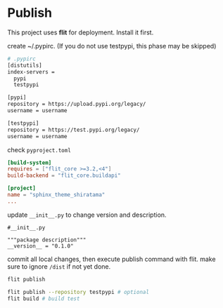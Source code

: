 # Publish

This project uses **flit** for deployment. Install it first.

create ~/.pypirc. (If you do not use testpypi, this phase may be skipped)

```sh
# .pypirc
[distutils]
index-servers = 
  pypi
  testpypi

[pypi]
repository = https://upload.pypi.org/legacy/
username = username

[testpypi]
repository = https://test.pypi.org/legacy/
username = username
```

check `pyproject.toml`

```toml
[build-system]
requires = ["flit_core >=3.2,<4"]
build-backend = "flit_core.buildapi"

[project]
name = "sphinx_theme_shiratama"
...
```

update `__init__.py` to change version and description.

```
#__init__.py

"""package description"""
__version__ = "0.1.0"
```

commit all local changes, then execute publish command with flit. make sure to ignore `/dist` if not yet done.

```sh
flit publish

flit publish --repository testpypi # optional
flit build # build test
```